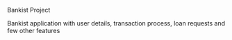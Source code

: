 Bankist Project

Bankist application with user details, transaction process, loan requests and few other features
